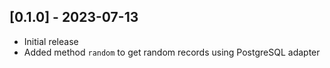 ## [0.1.0] - 2023-07-13

- Initial release
- Added method `random` to get random records using PostgreSQL adapter
